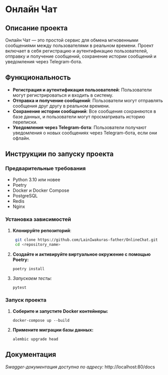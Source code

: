 # Онлайн Чат

## Описание проекта

Онлайн Чат — это простой сервис для обмена мгновенными сообщениями между пользователями в реальном времени. Проект включает в себя регистрацию и аутентификацию пользователей, отправку и получение сообщений, сохранение истории сообщений и уведомления через Telegram-бота.

## Функциональность

- **Регистрация и аутентификация пользователей**: Пользователи могут регистрироваться и входить в систему.
- **Отправка и получение сообщений**: Пользователи могут отправлять сообщения друг другу в реальном времени.
- **Сохранение истории сообщений**: Все сообщения сохраняются в базе данных, и пользователи могут просматривать историю переписки.
- **Уведомления через Telegram-бота**: Пользователи получают уведомления о новых сообщениях через Telegram-бота, если они офлайн.

## Инструкции по запуску проекта

### Предварительные требования

- Python 3.10 или новее
- Poetry
- Docker и Docker Compose
- PostgreSQL
- Redis
- Nginx

### Установка зависимостей

1. **Клонируйте репозиторий**:
   ```bash
    git clone https://github.com/LainIwakuras-father/OnlineChat.git
    cd <repository_name>
    ```
2. **Создайте и активируйте виртуальное окружение с помощью Poetry:**
    ```
    poetry install
    ```
3. *Запускаем тесты:*
    ```
    pytest
    ```

### Запуск проекта
1. **Соберите и запустите Docker контейнеры:**
    ```
    docker-compose up --build
    ```
3. **Примените миграции базы данных:**
    ```
    alembic upgrade head
    ```

## Документация

*Swagger-документация доступна по адресу:* http://localhost:80/docs